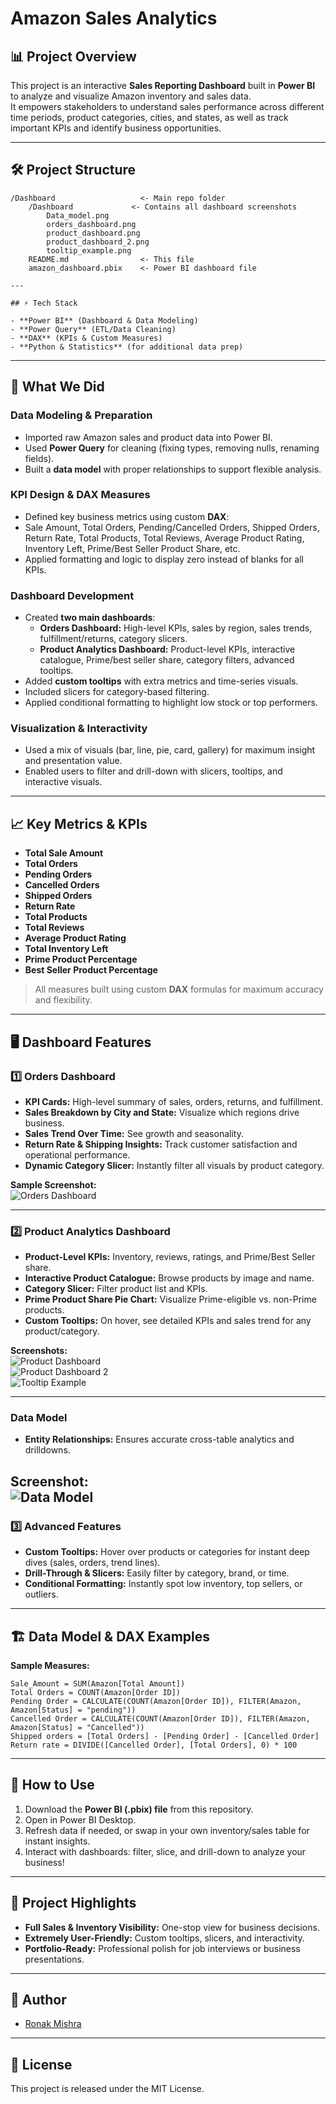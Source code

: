 # Amazon Sales Analytics

## 📊 Project Overview

This project is an interactive **Sales Reporting Dashboard** built in **Power BI** to analyze and visualize Amazon inventory and sales data.  
It empowers stakeholders to understand sales performance across different time periods, product categories, cities, and states, as well as track important KPIs and identify business opportunities.

---

## 🛠️ Project Structure

```plaintext
/Dashboard                   <- Main repo folder
    /Dashboard             <- Contains all dashboard screenshots
        Data_model.png
        orders_dashboard.png
        product_dashboard.png
        product_dashboard_2.png
        tooltip_example.png
    README.md                <- This file
    amazon_dashboard.pbix    <- Power BI dashboard file

---

## ⚡ Tech Stack

- **Power BI** (Dashboard & Data Modeling)
- **Power Query** (ETL/Data Cleaning)
- **DAX** (KPIs & Custom Measures)
- **Python & Statistics** (for additional data prep)
```
---
## 🚀 What We Did

### Data Modeling & Preparation

- Imported raw Amazon sales and product data into Power BI.
- Used **Power Query** for cleaning (fixing types, removing nulls, renaming fields).
- Built a **data model** with proper relationships to support flexible analysis.

### KPI Design & DAX Measures

- Defined key business metrics using custom **DAX**:
- Sale Amount, Total Orders, Pending/Cancelled Orders, Shipped Orders, Return Rate, Total Products, Total Reviews, Average Product Rating, Inventory Left, Prime/Best Seller Product Share, etc.
- Applied formatting and logic to display zero instead of blanks for all KPIs.

### Dashboard Development

- Created **two main dashboards**:
    - **Orders Dashboard:** High-level KPIs, sales by region, sales trends, fulfillment/returns, category slicers.
    - **Product Analytics Dashboard:** Product-level KPIs, interactive catalogue, Prime/best seller share, category filters, advanced tooltips.
- Added **custom tooltips** with extra metrics and time-series visuals.
- Included slicers for category-based filtering.
- Applied conditional formatting to highlight low stock or top performers.

### Visualization & Interactivity

- Used a mix of visuals (bar, line, pie, card, gallery) for maximum insight and presentation value.
- Enabled users to filter and drill-down with slicers, tooltips, and interactive visuals.

---

## 📈 Key Metrics & KPIs

- **Total Sale Amount**
- **Total Orders**
- **Pending Orders**
- **Cancelled Orders**
- **Shipped Orders**
- **Return Rate**
- **Total Products**
- **Total Reviews**
- **Average Product Rating**
- **Total Inventory Left**
- **Prime Product Percentage**
- **Best Seller Product Percentage**

> All measures built using custom **DAX** formulas for maximum accuracy and flexibility.

---

## 🖥️ Dashboard Features

### 1️⃣ Orders Dashboard

- **KPI Cards:** High-level summary of sales, orders, returns, and fulfillment.
- **Sales Breakdown by City and State:** Visualize which regions drive business.
- **Sales Trend Over Time:** See growth and seasonality.
- **Return Rate & Shipping Insights:** Track customer satisfaction and operational performance.
- **Dynamic Category Slicer:** Instantly filter all visuals by product category.

**Sample Screenshot:**  
![Orders Dashboard](././Dashboard/orders_dashboard.png)

---

### 2️⃣ Product Analytics Dashboard

- **Product-Level KPIs:** Inventory, reviews, ratings, and Prime/Best Seller share.
- **Interactive Product Catalogue:** Browse products by image and name.
- **Category Slicer:** Filter product list and KPIs.
- **Prime Product Share Pie Chart:** Visualize Prime-eligible vs. non-Prime products.
- **Custom Tooltips:** On hover, see detailed KPIs and sales trend for any product/category.

**Screenshots:**  
![Product Dashboard](./Dashboard/product_dashboard.png)  
![Product Dashboard 2](./Dashboard/product_dashboard_2.png)  
![Tooltip Example](./Dashboard/tooltip_example.png)

---

### Data Model

- **Entity Relationships:** Ensures accurate cross-table analytics and drilldowns.

**Screenshot:**  
![Data Model](./Dashboard/Data_model.png)
---

### 3️⃣ Advanced Features

- **Custom Tooltips:** Hover over products or categories for instant deep dives (sales, orders, trend lines).
- **Drill-Through & Slicers:** Easily filter by category, brand, or time.
- **Conditional Formatting:** Instantly spot low inventory, top sellers, or outliers.

---

## 🏗️ Data Model & DAX Examples

**Sample Measures:**
```dax
Sale_Amount = SUM(Amazon[Total Amount])
Total Orders = COUNT(Amazon[Order ID])
Pending Order = CALCULATE(COUNT(Amazon[Order ID]), FILTER(Amazon, Amazon[Status] = "pending"))
Cancelled Order = CALCULATE(COUNT(Amazon[Order ID]), FILTER(Amazon, Amazon[Status] = "Cancelled"))
Shipped orders = [Total Orders] - [Pending Order] - [Cancelled Order]
Return rate = DIVIDE([Cancelled Order], [Total Orders], 0) * 100

```
---

## 📂 How to Use

1. Download the **Power BI (.pbix) file** from this repository.
2. Open in Power BI Desktop.
3. Refresh data if needed, or swap in your own inventory/sales table for instant insights.
4. Interact with dashboards: filter, slice, and drill-down to analyze your business!

---

## 🚀 Project Highlights

- **Full Sales & Inventory Visibility:** One-stop view for business decisions.
- **Extremely User-Friendly:** Custom tooltips, slicers, and interactivity.
- **Portfolio-Ready:** Professional polish for job interviews or business presentations.

---

## 👤 Author

- [Ronak Mishra](https://github.com/Ronakmishra)

---

## 📜 License

This project is released under the MIT License.
